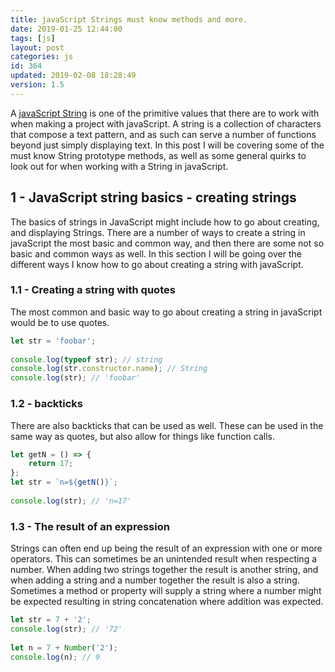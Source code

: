 ```yaml
---
title: javaScript Strings must know methods and more.
date: 2019-01-25 12:44:00
tags: [js]
layout: post
categories: js
id: 364
updated: 2019-02-08 18:28:49
version: 1.5
---
```


A [javaScript String](https://developer.mozilla.org/en-US/docs/Web/JavaScript/Reference/Global_Objects/String) is one of the primitive values that there are to work with when making a project with javaScript. A string is a collection of characters that compose a text pattern, and as such can serve a number of functions beyond just simply displaying text. In this post I will be covering some of the must know String prototype methods, as well as some general quirks to look out for when working with a String in javaScript.

<!-- more -->


## 1 - JavaScript string basics - creating strings

The basics of strings in JavaScript might include how to go about creating, and displaying Strings. There are a number of ways to create a string in javaScript the most basic and common way, and then there are some not so basic and common ways as well. In this section I will be going over the different ways I know how to go about creating a string with javaScript.

### 1.1 - Creating a string with quotes

The most common and basic way to go about creating a string in javaScript would be to use quotes.

```js
let str = 'foobar';
 
console.log(typeof str); // string
console.log(str.constructor.name); // String
console.log(str); // 'foobar'
```

### 1.2 - backticks

There are also backticks that can be used as well. These can be used in the same way as quotes, but also allow for things like function calls.

```js
let getN = () => {
    return 17;
};
let str = `n=${getN()}`;
 
console.log(str); // 'n=17'
```

### 1.3 - The result of an expression

Strings can often end up being the result of an expression with one or more operators. This can sometimes be an unintended result when respecting a number. When adding two strings together the result is another string, and when adding a string and a number together the result is also a string. Sometimes a method or property will supply a string where a number might be expected resulting in string concatenation where addition was expected. 

```js
let str = 7 + '2';
console.log(str); // '72'
 
let n = 7 + Number('2');
console.log(n); // 9
```